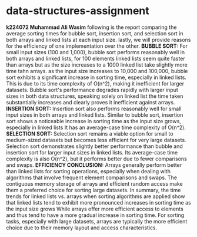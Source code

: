 # data-structures-assignment
**k224072 Muhammad Ali Wasim**
following is the report comparing the average sorting times for bubble sort, insertion sort, and selection sort in both arrays and linked lists at each input size. lastly, we will provide reasons for the efficiency of one implementation over the other.
**BUBBLE SORT:**
For small input sizes (100 and 1,000), bubble sort performs reasonably well in both arrays and linked lists, for 100 elements linked lists seem quite faster than arrays but as the size increases to a 1000 linked list take slightly more time tahn arrays.
as the input size increases to 10,000 and 100,000, bubble sort exhibits a significant increase in sorting time, especially in linked lists. This is due to its time complexity of O(n^2), making it inefficient for larger datasets.
Bubble sort's performance degrades rapidly with larger input sizes in both data structures, speaking solely on linked list the time taken substantially increases and clearly proves it inefficient against arrays.
**INSERTION SORT:**
Insertion sort also performs reasonably well for small input sizes in both arrays and linked lists.
Similar to bubble sort, insertion sort shows a noticeable increase in sorting time as the input size grows, especially in linked lists It has an average-case time complexity of O(n^2).
**SELECTION SORT:**
Selection sort remains a viable option for small to medium-sized datasets but becomes less efficient for very large datasets.
Selection sort demonstrates  slightly better performance than bubble and insertion sort for larger input sizes in linked lists.
Its average-case time complexity is also O(n^2), but it performs better due to fewer comparisons and swaps.
**EFFICIENCY CONCLUSION:**
Arrays generally perform better than linked lists for sorting operations, especially when dealing with algorithms that involve frequent element comparisons and swaps.
The contiguous memory storage of arrays and efficient random access make them a preferred choice for sorting large datasets.
In summary, the time trends for linked lists vs. arrays when sorting algorithms are applied show that linked lists tend to exhibit more pronounced increases in sorting time as the input size grows
While arrays offer more efficient access to elements and thus tend to have a more gradual increase in sorting time. 
For sorting tasks, especially with large datasets, arrays are typically the more efficient choice due to their memory layout and access characteristics.
